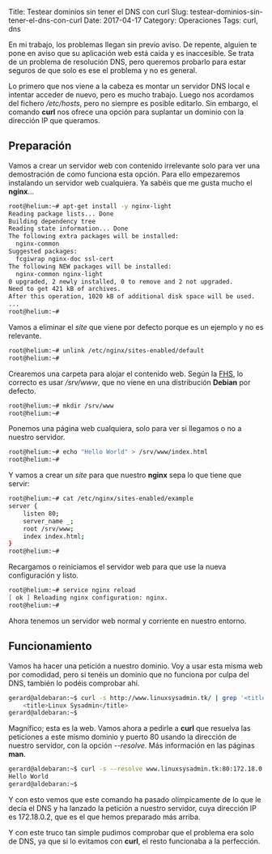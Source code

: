 Title: Testear dominios sin tener el DNS con curl
Slug: testear-dominios-sin-tener-el-dns-con-curl
Date: 2017-04-17
Category: Operaciones
Tags: curl, dns



En mi trabajo, los problemas llegan sin previo aviso. De repente, alguien te pone en aviso que su aplicación web está caída y es inaccesible. Se trata de un problema de resolución DNS, pero queremos probarlo para estar seguros de que solo es ese el problema y no es general.

Lo primero que nos viene a la cabeza es montar un servidor DNS local e intentar acceder de nuevo, pero es mucho trabajo. Luego nos acordamos del fichero */etc/hosts*, pero no siempre es posible editarlo. Sin embargo, el comando **curl** nos ofrece una opción para suplantar un dominio con la dirección IP que queramos.

## Preparación

Vamos a crear un servidor web con contenido irrelevante solo para ver una demostración de como funciona esta opción. Para ello empezaremos instalando un servidor web cualquiera. Ya sabéis que me gusta mucho el **nginx**...

```bash
root@helium:~# apt-get install -y nginx-light
Reading package lists... Done
Building dependency tree       
Reading state information... Done
The following extra packages will be installed:
  nginx-common
Suggested packages:
  fcgiwrap nginx-doc ssl-cert
The following NEW packages will be installed:
  nginx-common nginx-light
0 upgraded, 2 newly installed, 0 to remove and 2 not upgraded.
Need to get 421 kB of archives.
After this operation, 1020 kB of additional disk space will be used.
...
root@helium:~# 
```

Vamos a eliminar el *site* que viene por defecto porque es un ejemplo y no es relevante.

```bash
root@helium:~# unlink /etc/nginx/sites-enabled/default 
root@helium:~# 
```

Crearemos una carpeta para alojar el contenido web. Según la [FHS](https://es.wikipedia.org/wiki/Filesystem_Hierarchy_Standard), lo correcto es usar */srv/www*, que no viene en una distribución **Debian** por defecto.

```bash
root@helium:~# mkdir /srv/www
root@helium:~# 
```

Ponemos una página web cualquiera, solo para ver si llegamos o no a nuestro servidor.

```bash
root@helium:~# echo "Hello World" > /srv/www/index.html
root@helium:~# 
```

Y vamos a crear un *site* para que nuestro **nginx** sepa lo que tiene que servir:

```bash
root@helium:~# cat /etc/nginx/sites-enabled/example 
server {
	listen 80;
	server_name _;
	root /srv/www;
	index index.html;
}
root@helium:~# 
```

Recargamos o reiniciamos el servidor web para que use la nueva configuración y listo.

```bash
root@helium:~# service nginx reload
[ ok ] Reloading nginx configuration: nginx.
root@helium:~# 
```

Ahora tenemos un servidor web normal y corriente en nuestro entorno.

## Funcionamiento

Vamos ha hacer una petición a nuestro dominio. Voy a usar esta misma web por comodidad, pero si tenéis un dominio que no funciona por culpa del DNS, también lo podéis comprobar ahí.

```bash
gerard@aldebaran:~$ curl -s http://www.linuxsysadmin.tk/ | grep '<title>'
    <title>Linux Sysadmin</title>
gerard@aldebaran:~$ 
```

Magnífico; esta es la web. Vamos ahora a pedirle a **curl** que resuelva las peticiones a este mismo dominio y puerto 80 usando la dirección de nuestro servidor, con la opción *--resolve*. Más información en las páginas **man**.

```bash
gerard@aldebaran:~$ curl -s --resolve www.linuxsysadmin.tk:80:172.18.0.2 http://www.linuxsysadmin.tk/
Hello World
gerard@aldebaran:~$ 
```

Y con esto vemos que este comando ha pasado olímpicamente de lo que le decía el DNS y ha lanzado la petición a nuestro servidor, cuya dirección IP es 172.18.0.2, que es el que hemos preparado más arriba.

Y con este truco tan simple pudimos comprobar que el problema era solo de DNS, ya que si lo evitamos con **curl**, el resto funcionaba a la perfección.
